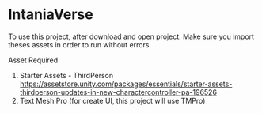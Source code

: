 # IntaniaVerse

To use this project, after download and open project. Make sure you import theses assets in order to run without errors.

Asset Required

1. Starter Assets - ThirdPerson https://assetstore.unity.com/packages/essentials/starter-assets-thirdperson-updates-in-new-charactercontroller-pa-196526
2. Text Mesh Pro (for create UI, this project will use TMPro)
